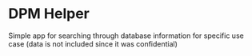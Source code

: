 # DPM Helper

Simple app for searching through database information for specific use case (data is not included since it was confidential)
